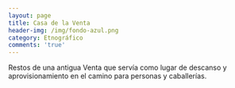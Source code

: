 ```yaml
---
layout: page
title: Casa de la Venta
header-img: /img/fondo-azul.png
category: Etnográfico
comments: 'true'
---
```



Restos de una antigua Venta que servía como lugar de descanso y aprovisionamiento en el camino para personas y caballerías.
